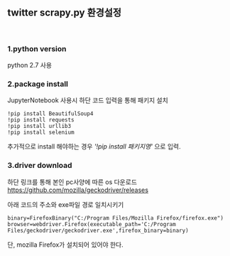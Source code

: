 ## twitter scrapy.py 환경설정
<br>

### 1.python version
python 2.7 사용

### 2.package install
JupyterNotebook 사용시 하단 코드 입력을 통해 패키지 설치
```
!pip install BeautifulSoup4
!pip install requests
!pip install urllib3
!pip install selenium
```
추가적으로 install 해야하는 경우 *'!pip install 패키지명'* 으로 입력. 

### 3.driver download
하단 링크를 통해 본인 pc사양에 따른 os 다운로드 <br>
https://github.com/mozilla/geckodriver/releases

아래 코드의 주소와 exe파일 경로 일치시키기
```
binary=FirefoxBinary("C:/Program Files/Mozilla Firefox/firefox.exe")
browser=webdriver.Firefox(executable_path='C:/Program Files/geckodriver/geckodriver.exe',firefox_binary=binary)
```
단, mozilla Firefox가 설치되어 있어야 한다.
